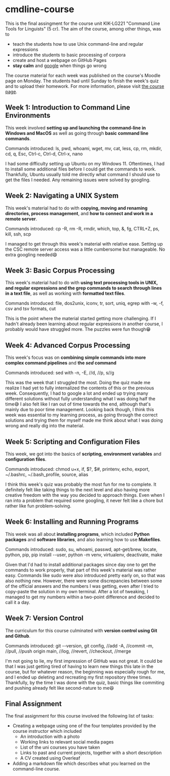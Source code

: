 # cmdline-course
This is the final assingment for the course unit KIK-LG221 "Command Line Tools for Linguists" (5 cr). The aim of the course, among other things, was to  
* teach the students how to use Unix command-line and regular expressions
* introduce the students to basic processing of corpora 
* create and host a webpage on GitHub Pages
* **stay calm** and <ins>google</ins> when things go wrong  

The course material for each week was published on the course's Moodle page on Monday. The students had until Sunday to finish the week's quiz and to upload their homework.
For more information, please visit [the course page](https://studies.helsinki.fi/kurssit/opintojakso/otm-92ee484e-456b-409f-a397-d9d2b6e40a2f/KIK-LG221). 

## Week 1: Introduction to Command Line Environments  
This week involved **setting up and launching the command-line in Windows and MacOS** as well as going through **basic command line commands**.

Commands introduced: ls, pwd, whoami, wget, mv, cat, less, cp, rm, mkdir, cd, q, Esc, Ctrl-c, Ctrl-d, Ctrl-x, nano

I had some difficulty setting up Ubuntu on my Windows 11. Oftentimes, I had to install some additional files before I could get the commands to work. Thankfully, Ubuntu usually told me directly what command I should use to get the files I needed. Any remaining issues were solved by googling.  

## Week 2: Navigating a UNIX System  
This week's material had to do with **copying, moving and renaming directories, process management**, and **how to connect and work in a remote server**.

Commands introduced: cp -R, rm -R, rmdir, which, top, &, fg, CTRL+Z, ps, kill, ssh, scp

I managed to get through this week's material with relative ease. Setting up the CSC remote server access was a little cumbersome but manageable. No extra googling needed:smile:

## Week 3: Basic Corpus Processing 
This week's material had to do with **using text processing tools in UNIX, and regular expressions and the grep commands to search through lines in a text file**, as well as working with **formatted text files**. 

Commands introduced: file, dos2unix, iconv, tr, sort, uniq, egrep with -w, -f, csv and tsv formats, cut

This is the point where the material started getting more challenging. If I hadn't already been learning about regular expressions in another course, I probably would have struggled more. The puzzles were fun though:grin: 

## Week 4: Advanced Corpus Processing
This week's focus was on **combining simple commands into more complex command pipelines** and **the _sed_ command**

Commands introduced: sed with -n, -E, //d, //p, s//g

This was the week that I struggled the most. Doing the quiz made me realize I had yet to fully internalized the contents of this or the previous week. Consequently, I had to google a lot and ended up trying many different solutions without fully understanding what I was doing half the time:sweat_smile: I also felt like I ran out of time towards the end, although that's mainly due to poor time management. Looking back though, I think this week was essential to my learning process, as going through the correct solutions and trying them for myself made me think about what I was doing wrong and really dig into the material. 

## Week 5: Scripting and Configuration Files
This week, we got into the basics of **scripting, environment variables** and **configuration files**.

Commands introduced: chmod u+x, if, $?, $#, printenv, echo, export, ~/.bashrc, ~/.bash_profile, source, alias

I think this week's quiz was probably the most fun for me to complete. It definitely felt like taking things to the next level and also having more creative freedom with the way you decided to approach things. Even when I ran into a problem that required some googling, it never felt like a chore but rather like fun problem-solving. 

## Week 6: Installing and Running Programs
This week was all about **installing programs**, which included **Python packages** and **software libraries**, and also learning how to use **Makefiles**. 

Commands introduced: sudo, su, whoami, passwd, apt-get/brew, locate, python, pip, pip install --user, python -m venv, virtualenv, deactivate, make

Given that I'd had to install additional packages since day one to get the commands to work properly, that part of this week's material was rather easy. Commands like sudo were also introduced pretty early on, so that was also nothing new. However, there were some discrepancies between some of the official answers and the numbers I was getting, even after I tried to copy-paste the solution in my own terminal. After a lot of tweaking, I managed to get my numbers within a two-point difference and decided to call it a day. 

## Week 7: Version Control 
The curriculum for this course culminated with **version control using Git and Github**. 

Commands introduced: git --version, git config, //add -A, //commit -m, //pull, //push origin main, //log, //revert, //checkout, //merge 

I'm not going to lie, my first impression of GitHub was not great. It could be that I was just getting tired of having to learn new things this late in the course, but for whatever reason, the beginning was especially rough for me, and I ended up deleting and recreating my first repository three times. Thankfully, by the time I was done with the quiz, basic things like commiting and pushing already felt like second-nature to me:satisfied:

## Final Assignment
The final assignment for this course involved the following list of tasks: 
* Creating a webpage using one of the four templates provided by the course instructor which included
  - An introduction with a photo
  - Working links to relevant social media pages
  - List of the uni courses you have taken
  - Links to past and current projects, together with a short description 
  - A CV created using Overleaf
* Adding a markdown file which describes what you learned on the command-line course. 
